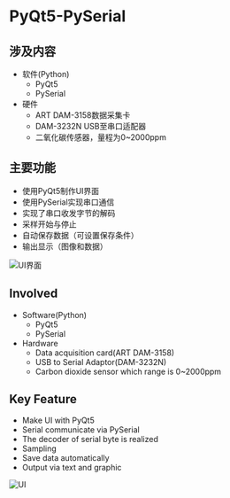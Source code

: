 # PyQt5-PySerial
## 涉及内容
* 软件(Python)
  * PyQt5
  * PySerial
* 硬件
  * ART DAM-3158数据采集卡
  * DAM-3232N USB至串口适配器
  * 二氧化碳传感器，量程为0~2000ppm

## 主要功能
  * 使用PyQt5制作UI界面
  * 使用PySerial实现串口通信
  * 实现了串口收发字节的解码
  * 采样开始与停止
  * 自动保存数据（可设置保存条件）
  * 输出显示（图像和数据）

![UI界面](https://github.com/XiubenWu/PyQt5-PySerial/tree/main/resources/show.png)


## Involved
* Software(Python)
  * PyQt5
  * PySerial
* Hardware
  * Data acquisition card(ART DAM-3158)
  * USB to Serial Adaptor(DAM-3232N)
  * Carbon dioxide sensor which range is 0~2000ppm
## Key Feature
  * Make UI with PyQt5
  * Serial communicate via PySerial
  * The decoder of serial byte is realized
  * Sampling
  * Save data automatically
  * Output via text and graphic
 
![UI](https://github.com/XiubenWu/PyQt5-PySerial/tree/main/resources/show.png)


